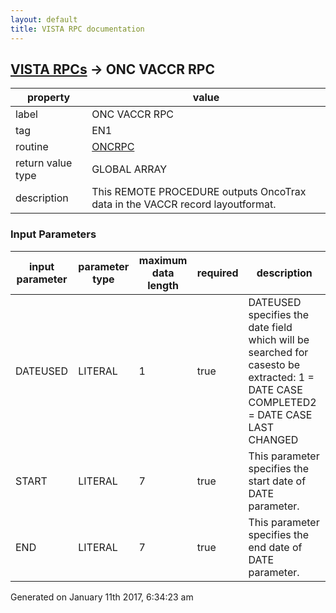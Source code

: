 ```yaml
---
layout: default
title: VISTA RPC documentation
---
```




## [VISTA RPCs](TableOfContent.md) &#8594; ONC VACCR RPC 

 property | value 
--- | --- 
 label | ONC VACCR RPC
 tag | EN1
 routine | [ONCRPC](http://code.osehra.org/dox/Routine_ONCRPC_source.html)
 return value type | GLOBAL ARRAY
 description | This REMOTE PROCEDURE outputs OncoTrax data in the VACCR record layoutformat.

### Input Parameters

| input parameter | parameter type | maximum data length | required | description | 
| --- | --- | --- | --- | --- | 
| DATEUSED | LITERAL | 1 | true | DATEUSED specifies the date field which will be searched for casesto be extracted: 1 = DATE CASE COMPLETED2 = DATE CASE LAST CHANGED | 
| START | LITERAL | 7 | true | This parameter specifies the start date of DATE parameter. | 
| END | LITERAL | 7 | true | This parameter specifies the end date of DATE parameter. | 




Generated on January 11th 2017, 6:34:23 am